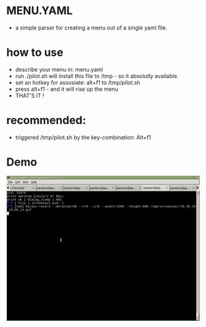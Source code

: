 MENU.YAML 
===
- a simple parser for creating a menu out of a single yaml file.


how to use
===
- describe your menu in: menu.yaml
- run ./pilot.sh will install this file to /tmp - so it absolutly available.
- set an hotkey for assosiate: alt+f1 to /tmp/pilot.sh
- press alt+f1 - and it will rise up the menu
- THAT'S IT !

recommended:
==
- triggered /tmp/pilot.sh by the key-combination: Alt+f1


Demo
==
![demo](./DEMO/run.gif)
